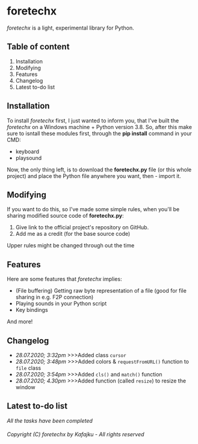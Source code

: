 # foretechx
*foretechx* is a light, experimental library for Python.

## Table of content
1. Installation
2. Modifying
3. Features
4. Changelog
5. Latest to-do list

## Installation
To install *foretechx* first, I just wanted to inform you, that I've built the *foretechx* on a Windows machine + Python version 3.8.
So, after this make sure to isntall these modules first, through the **pip install** command in your CMD:
- keyboard
- playsound

Now, the only thing left, is to download the **foretechx.py** file (or this whole project) and place the Python file anywhere you want, then - import it.

## Modifying
If you want to do this, so I've made some simple rules, when you'll be sharing modified source code of **foretechx.py**:
1. Give link to the official project's repository on GitHub.
2. Add me as a credit (for the base source code)

Upper rules might be changed through out the time

## Features
Here are some features that *foretechx* implies:
- (File buffering) Getting raw byte representation of a file (good for file sharing in e.g. F2P connection)
- Playing sounds in your Python script
- Key bindings

And more!

## Changelog
- *28.07.2020; 3:32pm* >>>Added class `cursor`
- *28.07.2020; 3:48pm* >>>Added colors & `requestFromURL()` function to `file` class
- *28.07.2020; 3:54pm* >>>Added `cls()` and `match()` function
- *28.07.2020; 4.30pm* >>>Added function (called `resize`) to resize the window

## Latest to-do list
*All the tasks have been completed*

###### Copyright (C) foretechx by Kafajku - All rights reserved
